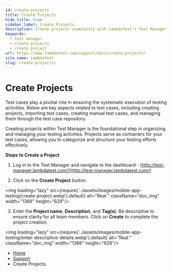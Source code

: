 ```yaml
---
id: create-projects
title: Create Projects
hide_title: true
sidebar_label: Create Projects
description: Create projects seamlessly with LambdaTest's Test Manager, streamlining your testing processes and ensuring efficient management of all your test activities.
keywords:
  - test manager
  - create projects
  - create project
url: https://www.lambdatest.com/support/docs/create-projects/
site_name: LambdaTest
slug: create-projects/
---
```


<script type="application/ld+json"
      dangerouslySetInnerHTML={{ __html: JSON.stringify({
       "@context": "https://schema.org",
        "@type": "BreadcrumbList",
        "itemListElement": [{
          "@type": "ListItem",
          "position": 1,
          "name": "LambdaTest",
          "item": "https://www.lambdatest.com"
        },{
          "@type": "ListItem",
          "position": 2,
          "name": "Support",
          "item": "https://www.lambdatest.com/support/docs/"
        },{
          "@type": "ListItem",
          "position": 3,
          "name": "Create Projects",
          "item": "https://www.lambdatest.com/support/docs/create-projects/"
        }]
      })
    }}
></script>

# Create Projects

Test cases play a pivotal role in ensuring the systematic execution of testing activities. Below are key aspects related to test cases, including creating projects, importing test cases, creating manual test cases, and managing them through the test case repository.

Creating projects within Test Manager is the foundational step in organizing and managing your testing activities. Projects serve as containers for your test cases, allowing you to categorize and structure your testing efforts effectively.

**Steps to Create a Project**

1. Log in to the Test Manager and navigate to the dashboard - [http://test-manager.lambdatest.com/](http://test-manager.lambdatest.com/)

2. Click on the **Create Project** button.

<img loading="lazy" src={require('../assets/images/mobile-app-testing/create-project.webp').default} alt="Real "  className="doc_img" width="1366" height="629"/>

3. Enter the **Project name**, **Description**, and **Tag(s)**. Be descriptive to ensure clarity for all team members. Click on **Create** to complete the project creation.

<img loading="lazy" src={require('../assets/images/mobile-app-testing/enter-descriptive-details.webp').default} alt="Real "  className="doc_img" width="1366" height="629"/>



<nav aria-label="breadcrumbs">
  <ul className="breadcrumbs">
    <li className="breadcrumbs__item">
      <a className="breadcrumbs__link" href="https://www.lambdatest.com">
        Home
      </a>
    </li>
    <li className="breadcrumbs__item">
      <a className="breadcrumbs__link" target="_self" href="https://www.lambdatest.com/support/docs/">
        Support
      </a>
    </li>
    <li className="breadcrumbs__item breadcrumbs__item--active">
      <span className="breadcrumbs__link">
        Create Projects
      </span>
    </li>
  </ul>
</nav>